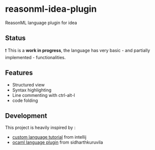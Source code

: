 # reasonml-idea-plugin
ReasonML language plugin for idea

## Status

:exclamation: This is a **work in progress**, the language has very basic - and partially implemented - functionalities.

## Features

- Structured view
- Syntax highlighting
- Line commenting with ctrl-alt-l
- code folding

## Development

This project is heavily inspired by :
- [custom language tutorial](http://www.jetbrains.org/intellij/sdk/docs/tutorials/custom_language_support_tutorial.html) from intellij
- [ocaml language plugin](https://github.com/sidharthkuruvila/ocaml-ide) from sidharthkuruvila
